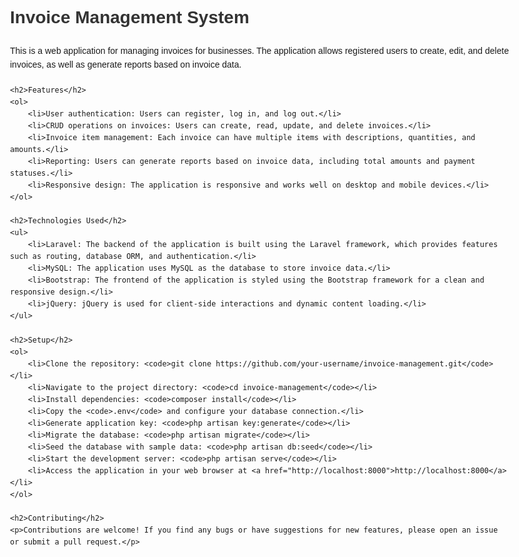 <!DOCTYPE html>
<html lang="en">
<head>
    <meta charset="UTF-8">
    <meta name="viewport" content="width=device-width, initial-scale=1.0">
    <title>Invoice Management System</title>
    <style>
        body {
            font-family: Arial, sans-serif;
            line-height: 1.6;
            padding: 20px;
            max-width: 800px;
            margin: 0 auto;
        }
        h1 {
            color: #333;
        }
        h2 {
            color: #555;
        }
        ul {
            list-style-type: disc;
            padding-left: 20px;
        }
        ol {
            list-style-type: decimal;
            padding-left: 20px;
        }
        p {
            margin-bottom: 20px;
        }
    </style>
</head>
<body>
    <h1>Invoice Management System</h1>
    <p>This is a web application for managing invoices for businesses. The application allows registered users to create, edit, and delete invoices, as well as generate reports based on invoice data.</p>
    
    <h2>Features</h2>
    <ol>
        <li>User authentication: Users can register, log in, and log out.</li>
        <li>CRUD operations on invoices: Users can create, read, update, and delete invoices.</li>
        <li>Invoice item management: Each invoice can have multiple items with descriptions, quantities, and amounts.</li>
        <li>Reporting: Users can generate reports based on invoice data, including total amounts and payment statuses.</li>
        <li>Responsive design: The application is responsive and works well on desktop and mobile devices.</li>
    </ol>
    
    <h2>Technologies Used</h2>
    <ul>
        <li>Laravel: The backend of the application is built using the Laravel framework, which provides features such as routing, database ORM, and authentication.</li>
        <li>MySQL: The application uses MySQL as the database to store invoice data.</li>
        <li>Bootstrap: The frontend of the application is styled using the Bootstrap framework for a clean and responsive design.</li>
        <li>jQuery: jQuery is used for client-side interactions and dynamic content loading.</li>
    </ul>
    
    <h2>Setup</h2>
    <ol>
        <li>Clone the repository: <code>git clone https://github.com/your-username/invoice-management.git</code></li>
        <li>Navigate to the project directory: <code>cd invoice-management</code></li>
        <li>Install dependencies: <code>composer install</code></li>
        <li>Copy the <code>.env</code> and configure your database connection.</li>
        <li>Generate application key: <code>php artisan key:generate</code></li>
        <li>Migrate the database: <code>php artisan migrate</code></li>
        <li>Seed the database with sample data: <code>php artisan db:seed</code></li>
        <li>Start the development server: <code>php artisan serve</code></li>
        <li>Access the application in your web browser at <a href="http://localhost:8000">http://localhost:8000</a></li>
    </ol>
    
    <h2>Contributing</h2>
    <p>Contributions are welcome! If you find any bugs or have suggestions for new features, please open an issue or submit a pull request.</p>
</body>
</html>

